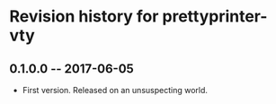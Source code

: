 # Revision history for prettyprinter-vty

## 0.1.0.0  -- 2017-06-05

* First version. Released on an unsuspecting world.

